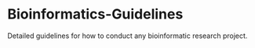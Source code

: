 # Bioinformatics-Guidelines
Detailed guidelines for how to conduct any bioinformatic research project.
